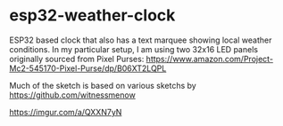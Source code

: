 # esp32-weather-clock
ESP32 based clock that also has a text marquee showing local weather conditions.  In my particular setup, I am using two 32x16 LED panels originally sourced from Pixel Purses: https://www.amazon.com/Project-Mc2-545170-Pixel-Purse/dp/B06XT2LQPL

Much of the sketch is based on various sketchs by https://github.com/witnessmenow

https://imgur.com/a/QXXN7yN
